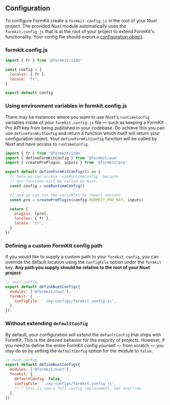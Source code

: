 ## Configuration

To configure FormKit create a `formkit.config.js` in the root of your Nuxt project. The provided Nuxt module automatically uses the `formkit.config.js` that is at the root of your project to extend FormKit's functionality. Your config file should export a [configuration object](/essentials/configuration#what-is-defaultconfig).

### formkit.config.js
```js
import { fr } from '@formkit/i18n'

const config = {
  locales: { fr },
  locale: 'fr',
}

export default config
```

### Using environment variables in formkit.config.js

There may be instances where you want to use Nuxt's `runtimeConfig` variables inside of your `formkit.config.js` file — such as keeping a FormKit Pro API key from being published in your codebase. Do achieve this you can use `defineFormKitConfig` and return a function which itself will return your configuration object. Your `defineFormKitConfig` function will be called by Nuxt and have access to `runtimeConfig`.

```js
import { fr } from '@formkit/i18n'
import { defineFormKitConfig } from '@formkit/vue'
import { createProPlugin, inputs } from '@formkit/pro'

export default defineFormKitConfig(() => {
  // here we can access `useRuntimeConfig` because
  // our function will be called by Nuxt.
  const config = useRuntimeConfig()

  // and we can use the variables to import secrets
  const pro = createProPlugin(config.FORMKIT_PRO_KEY, inputs)

  return {
    plugins: [pro],
    locales: { fr },
    locale: 'fr',
  }
})
```

### Defining a custom FormKit config path

If you would like to supply a custom path to your `formkit.config`, you can override the default location using the `configFile` option under the `formkit` key. **Any path you supply should be relative to the root of your Nuxt project**:

```js
// nuxt.config
export default defineNuxtConfig({
  modules: ['@formkit/nuxt'],
  formkit: {
    configFile: './my-configs/formkit.config.js',
  },
})
```

### Without extending `defaultConfig`

By default, your configuration will _extend_ the `defaultConfig` that ships with FormKit. This is the desired behavior
for the majority of projects. However, if you need to define the entire FormKit config yourself — from scratch — you may do so
by setting the `defaultConfig` option for the module to `false`:

```js
// nuxt.config
export default defineNuxtConfig({
  modules: ['@formkit/nuxt'],
  formkit: {
    defaultConfig: false,
    configFile: './my-configs/formkit.config.js',
    // ^ this is now a full config replacement, not override.
  },
})
```